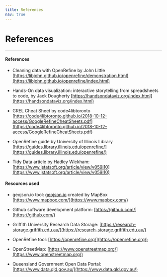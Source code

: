 ```yaml
---
title: References
nav: true
---
```

# References
----

#### References

- Cleaning data with OpenRefine by John Little [https://libjohn.github.io/openrefine/demonstration.html](https://libjohn.github.io/openrefine/index.html)

- Hands-On data visualization: interactive storytelling from spreadsheets to code, by Jack Dougherty [https://handsondataviz.org/index.html](https://handsondataviz.org/index.html)

- GREL Cheat Sheet by code4libtoronto [https://code4libtoronto.github.io/2018-10-12-access/GoogleRefineCheatSheets.pdf](https://code4libtoronto.github.io/2018-10-12-access/GoogleRefineCheatSheets.pdf)

- OpenRefine guide by University of Illinois Library [https://guides.library.illinois.edu/openrefine/](https://guides.library.illinois.edu/openrefine/)

- Tidy Data article by Hadley Wickham: [https://www.jstatsoft.org/article/view/v059i10](https://www.jstatsoft.org/article/view/v059i10)

#### Resources used

- geojson.io tool: [geojson.io](http://geojson.io/) created by MapBox [https://www.mapbox.com/](https://www.mapbox.com/)

- Github software development platform: [https://github.com/](https://github.com/)

- Griffith University Research Data Storage: [https://research-storage.griffith.edu.au/](https://research-storage.griffith.edu.au/)

- OpenRefine tool: [https://openrefine.org/](https://openrefine.org/)

- OpenStreetMap: [https://www.openstreetmap.org/](https://www.openstreetmap.org/)

- Queensland Government Open Data Portal: [https://www.data.qld.gov.au/](https://www.data.qld.gov.au/)
